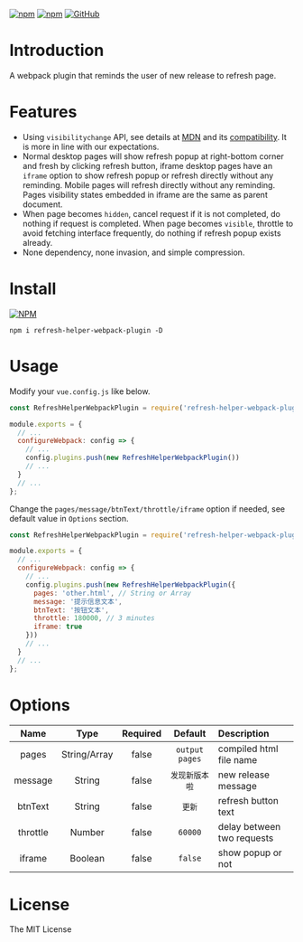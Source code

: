 [![npm](https://img.shields.io/npm/v/refresh-helper-webpack-plugin.svg)](https://www.npmjs.com/package/refresh-helper-webpack-plugin) [![npm](https://img.shields.io/npm/dt/refresh-helper-webpack-plugin.svg)](https://www.npmjs.com/package/refresh-helper-webpack-plugin) [![GitHub](https://img.shields.io/github/license/mashape/apistatus.svg)](https://github.com/mingmingwon/refresh-helper-webpack-plugin/blob/master/LICENSE) 

# Introduction

A webpack plugin that reminds the user of new release to refresh page.

# Features

- Using `visibilitychange` API, see details at [MDN](https://developer.mozilla.org/zh-CN/docs/Web/API/Page_Visibility_API) and its [compatibility](https://caniuse.com/?search=visibilitychange). It is more in line with our expectations.
- Normal desktop pages will show refresh popup at right-bottom corner and fresh by clicking refresh button, iframe desktop pages have an `iframe` option to show refresh popup or refresh directly without any reminding. Mobile pages will refresh directly without any reminding. Pages visibility states embedded in iframe are the same as parent document.
- When page becomes `hidden`, cancel request if it is not completed, do nothing if request is completed. When page becomes `visible`, throttle to avoid fetching interface frequently, do nothing if refresh popup exists already.
- None dependency, none invasion, and simple compression.

# Install

[![NPM](https://nodei.co/npm/refresh-helper-webpack-plugin.png)](https://nodei.co/npm/refresh-helper-webpack-plugin/)
```
npm i refresh-helper-webpack-plugin -D
```

# Usage

Modify your `vue.config.js` like below.

```js
const RefreshHelperWebpackPlugin = require('refresh-helper-webpack-plugin')

module.exports = {
  // ...
  configureWebpack: config => {
    // ...
    config.plugins.push(new RefreshHelperWebpackPlugin())
    // ...
  }
  // ...
};
```

Change the `pages/message/btnText/throttle/iframe` option if needed, see default value in `Options` section.

```js
const RefreshHelperWebpackPlugin = require('refresh-helper-webpack-plugin')

module.exports = {
  // ...
  configureWebpack: config => {
    // ...
    config.plugins.push(new RefreshHelperWebpackPlugin({
      pages: 'other.html', // String or Array
      message: '提示信息文本',
      btnText: '按钮文本',
      throttle: 180000, // 3 minutes
      iframe: true
    }))
    // ...
  }
  // ...
};
```

# Options

|Name|Type|Required|Default|Description|
|:--:|:--:|:-----:|:-----:|:----------|
|pages|String/Array|false|`output pages`|compiled html file name|
|message|String|false|`发现新版本啦`|new release message|
|btnText|String|false|`更新`|refresh button text|
|throttle|Number|false|`60000`|delay between two requests|
|iframe|Boolean|false|`false`|show popup or not|


# License

The MIT License